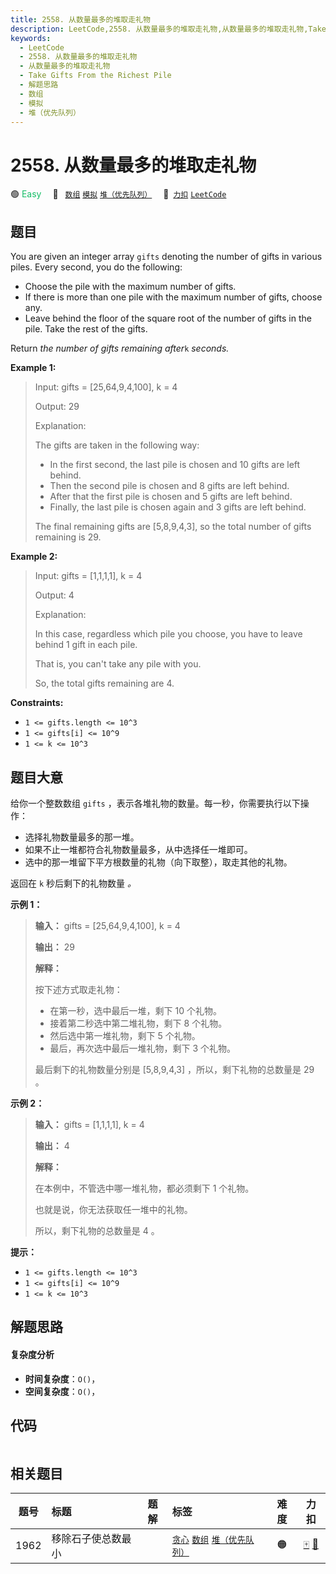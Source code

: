 ```yaml
---
title: 2558. 从数量最多的堆取走礼物
description: LeetCode,2558. 从数量最多的堆取走礼物,从数量最多的堆取走礼物,Take Gifts From the Richest Pile,解题思路,数组,模拟,堆（优先队列）
keywords:
  - LeetCode
  - 2558. 从数量最多的堆取走礼物
  - 从数量最多的堆取走礼物
  - Take Gifts From the Richest Pile
  - 解题思路
  - 数组
  - 模拟
  - 堆（优先队列）
---
```


# 2558. 从数量最多的堆取走礼物

🟢 <font color=#15bd66>Easy</font>&emsp; 🔖&ensp; [`数组`](/tag/array.md) [`模拟`](/tag/simulation.md) [`堆（优先队列）`](/tag/heap-priority-queue.md)&emsp; 🔗&ensp;[`力扣`](https://leetcode.cn/problems/take-gifts-from-the-richest-pile) [`LeetCode`](https://leetcode.com/problems/take-gifts-from-the-richest-pile)

## 题目

You are given an integer array `gifts` denoting the number of gifts in various
piles. Every second, you do the following:

  * Choose the pile with the maximum number of gifts.
  * If there is more than one pile with the maximum number of gifts, choose any.
  * Leave behind the floor of the square root of the number of gifts in the pile. Take the rest of the gifts.

Return _the number of gifts remaining after_`k` _seconds._



**Example 1:**

> Input: gifts = [25,64,9,4,100], k = 4
> 
> Output: 29
> 
> Explanation: 
> 
> The gifts are taken in the following way:
> - In the first second, the last pile is chosen and 10 gifts are left behind.
> - Then the second pile is chosen and 8 gifts are left behind.
> - After that the first pile is chosen and 5 gifts are left behind.
> - Finally, the last pile is chosen again and 3 gifts are left behind.
> 
> The final remaining gifts are [5,8,9,4,3], so the total number of gifts remaining is 29.

**Example 2:**

> Input: gifts = [1,1,1,1], k = 4
> 
> Output: 4
> 
> Explanation: 
> 
> In this case, regardless which pile you choose, you have to leave behind 1 gift in each pile. 
> 
> That is, you can't take any pile with you. 
> 
> So, the total gifts remaining are 4.

**Constraints:**

  * `1 <= gifts.length <= 10^3`
  * `1 <= gifts[i] <= 10^9`
  * `1 <= k <= 10^3`


## 题目大意

给你一个整数数组 `gifts` ，表示各堆礼物的数量。每一秒，你需要执行以下操作：

  * 选择礼物数量最多的那一堆。
  * 如果不止一堆都符合礼物数量最多，从中选择任一堆即可。
  * 选中的那一堆留下平方根数量的礼物（向下取整），取走其他的礼物。

返回在 `k` 秒后剩下的礼物数量 _。_



**示例 1：**

> 
> 
> 
> 
> 
> **输入：** gifts = [25,64,9,4,100], k = 4
> 
> **输出：** 29
> 
> **解释：** 
> 
> 按下述方式取走礼物：
> - 在第一秒，选中最后一堆，剩下 10 个礼物。
> - 接着第二秒选中第二堆礼物，剩下 8 个礼物。
> - 然后选中第一堆礼物，剩下 5 个礼物。
> - 最后，再次选中最后一堆礼物，剩下 3 个礼物。
> 
> 最后剩下的礼物数量分别是 [5,8,9,4,3] ，所以，剩下礼物的总数量是 29 。
> 
> 

**示例 2：**

> 
> 
> 
> 
> 
> **输入：** gifts = [1,1,1,1], k = 4
> 
> **输出：** 4
> 
> **解释：**
> 
> 在本例中，不管选中哪一堆礼物，都必须剩下 1 个礼物。 
> 
> 也就是说，你无法获取任一堆中的礼物。 
> 
> 所以，剩下礼物的总数量是 4 。
> 
> 



**提示：**

  * `1 <= gifts.length <= 10^3`
  * `1 <= gifts[i] <= 10^9`
  * `1 <= k <= 10^3`


## 解题思路

#### 复杂度分析

- **时间复杂度**：`O()`，
- **空间复杂度**：`O()`，

## 代码

```javascript

```

## 相关题目

<!-- prettier-ignore -->
| 题号 | 标题 | 题解 | 标签 | 难度 | 力扣 |
| :------: | :------ | :------: | :------ | :------: | :------: |
| 1962 | 移除石子使总数最小 |  |  [`贪心`](/tag/greedy.md) [`数组`](/tag/array.md) [`堆（优先队列）`](/tag/heap-priority-queue.md) | 🟠 | [🀄️](https://leetcode.cn/problems/remove-stones-to-minimize-the-total) [🔗](https://leetcode.com/problems/remove-stones-to-minimize-the-total) |